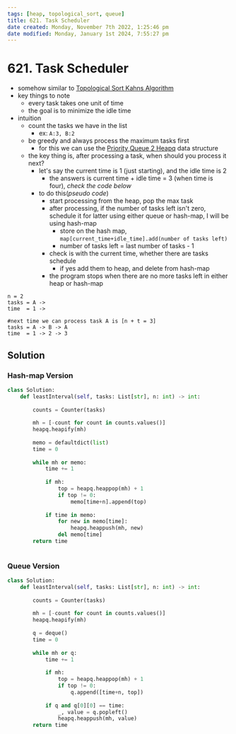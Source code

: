 ```yaml
---
tags: [heap, topological_sort, queue]
title: 621. Task Scheduler
date created: Monday, November 7th 2022, 1:25:46 pm
date modified: Monday, January 1st 2024, 7:55:27 pm
---
```


# 621. Task Scheduler

- somehow similar to [Topological Sort Kahns Algorithm](Algo/Tree%20&%20Graph/Graph/Topological%20Sort%20Kahns%20Algorithm.md)
- key things to note
	- every task takes one unit of time
	- the goal is to minimize the idle time
- intuition
	- count the tasks we have in the list
		- ex: `A:3, B:2`
	- be greedy and always process the maximum tasks first
		- for this we can use the [Priority Queue 2 Heapq](Algo/Fundamental%20Algorithms/Linked%20List/Stack%20&%20Queue.md#Priority%20Queue%202%20{%20Heapq%20}) data structure
	- the key thing is, after processing a task, when should you process it next?
		- let's say the current time is 1 (just starting), and the idle time is 2
			- the answers is current time + idle time = 3 (when time is four), *check the code below*
		- to do this(*pseudo code*)
			- start processing from the heap, pop the max task
			- after processing, if the number of tasks left isn't zero, schedule it for latter using either queue or hash-map, I will be using hash-map
				- store on the hash map, `map[current_time+idle_time].add(number of tasks left)`
				- number of tasks left = last number of tasks - 1
			- check is with the current time, whether there are tasks schedule
				- if yes add them to heap, and delete from hash-map
			- the program stops when there are no more tasks left in either heap or hash-map

```
n = 2
tasks = A -> 
time  = 1 ->

#next time we can process task A is [n + t = 3]
tasks = A -> B -> A
time  = 1 -> 2 -> 3
```

## Solution

### Hash-map Version

```python
class Solution:
    def leastInterval(self, tasks: List[str], n: int) -> int:
        
        counts = Counter(tasks)
        
        mh = [-count for count in counts.values()]
        heapq.heapify(mh)
        
        memo = defaultdict(list)
        time = 0
        
        while mh or memo:
            time += 1
            
            if mh:
                top = heapq.heappop(mh) + 1
                if top != 0:
                    memo[time+n].append(top)
             
            if time in memo:
                for new in memo[time]:
                    heapq.heappush(mh, new)
                del memo[time]
        return time
            
```

### Queue Version

```python
class Solution:
    def leastInterval(self, tasks: List[str], n: int) -> int:
        
        counts = Counter(tasks)
        
        mh = [-count for count in counts.values()]
        heapq.heapify(mh)
        
        q = deque()
        time = 0
        
        while mh or q:
            time += 1
            
            if mh:
                top = heapq.heappop(mh) + 1
                if top != 0:
                    q.append([time+n, top])
                    
            if q and q[0][0] == time:
                _, value = q.popleft()
                heapq.heappush(mh, value)
        return time
            
```
